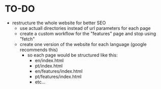 # TO-DO

- restructure the whole website for better SEO
    - use actuall directories instead of url parameters for each page
    - create a custom workflow for the "features" page and stop using "fetch"
    - create one version of the website for each language (google recommends this)
        - so each page would be structured like this:
            - en/index.html
            - pt/index.html
            - en/features/index.html
            - pt/features/index.html
            - etc...

